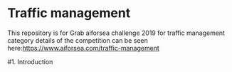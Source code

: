 # Traffic management
This repository is for Grab aiforsea challenge 2019 for traffic management category
details of the competition can be seen here:https://www.aiforsea.com/traffic-management

#1. Introduction
